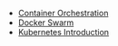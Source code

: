 * [Container Orchestration](/Docker-advance-introduction/Docker_advance_introduction.md)
* [Docker Swarm](/Docker-advance-introduction/Docker_swarm.md)
* [Kubernetes Introduction]()
